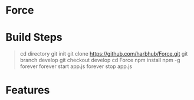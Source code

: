 # Force

# Build Steps
> cd directory
> git init
> git clone https://github.com/harbhub/Force.git
> git branch develop
> git checkout develop
> cd Force
> npm install
> npm -g forever
> forever start app.js
> forever stop app.js

# Features

